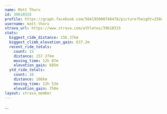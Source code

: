 ```yaml
---
name: Matt Thorx
id: 39610315
profile: https://graph.facebook.com/564195000748478/picture?height=256&width=256
username: matt-thorx
strava_url: https://www.strava.com/athletes/39610315
stats:
  biggest_ride_distance: 156.37km
  biggest_climb_elevation_gain: 637.2m
  recent_ride_totals:
    count: 15
    distance: 157.37km
    moving_time: 12h 07m
    elevation_gain: 685m
  ytd_ride_totals:
    count: 16
    distance: 166km
    moving_time: 12h 53m
    elevation_gain: 756m
layout: strava_member
--- 
```

...
